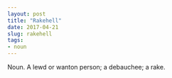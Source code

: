 ```yaml
---
layout: post
title: "Rakehell"
date: 2017-04-21
slug: rakehell
tags:
- noun
---
```


Noun.  A lewd or wanton person; a debauchee; a rake.
